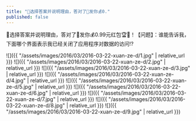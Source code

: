 ```yaml
---
title: "📢选择答案并说明理由，答对了🎯发你💰0."
published: false
---
```

📢选择答案并说明理由，答对了🎯发你💰0.99元红包🏆🎉！【问题】：谁能告诉我，下面哪个界面表示我已经关闭了应用程序对数据的访问⁉️



![]({{ "/assets/images/2016/03/2016-03-22-xuan-ze-d/1.jpg" | relative_url }})
![]({{ "/assets/images/2016/03/2016-03-22-xuan-ze-d/2.jpg" | relative_url }})
![]({{ "/assets/images/2016/03/2016-03-22-xuan-ze-d/3.jpg" | relative_url }})
![]({{ "/assets/images/2016/03/2016-03-22-xuan-ze-d/4.jpg" | relative_url }})
![]({{ "/assets/images/2016/03/2016-03-22-xuan-ze-d/5.jpg" | relative_url }})
![]({{ "/assets/images/2016/03/2016-03-22-xuan-ze-d/6.jpg" | relative_url }})
![]({{ "/assets/images/2016/03/2016-03-22-xuan-ze-d/7.jpg" | relative_url }})
![]({{ "/assets/images/2016/03/2016-03-22-xuan-ze-d/8.jpg" | relative_url }})
![]({{ "/assets/images/2016/03/2016-03-22-xuan-ze-d/9.jpg" | relative_url }})
